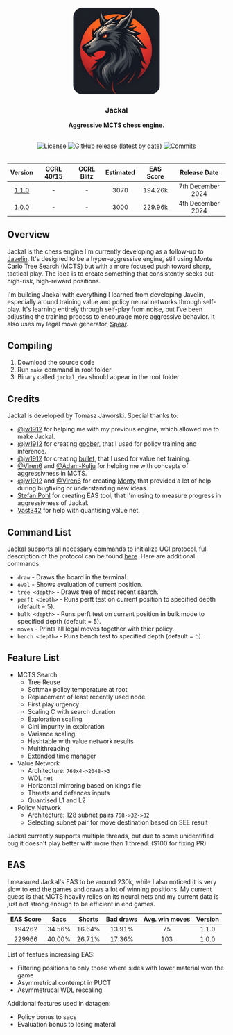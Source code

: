 <div align="center">

<img
  width="200"
  alt="Jackal Logo"
  src=".readme/logos/logo_rounded_corners.png">
 
<h3>Jackal</h3>
<b>Aggressive MCTS chess engine.</b>
<br>
<br>

[![License](https://img.shields.io/github/license/TomaszJaworski777/Jackal?style=for-the-badge)](https://opensource.org/license/gpl-3-0)
[![GitHub release (latest by date)](https://img.shields.io/github/v/release/TomaszJaworski777/Jackal?style=for-the-badge)](https://github.com/TomaszJaworski777/Jackal/releases/latest)
[![Commits](https://img.shields.io/github/commits-since/TomaszJaworski777/Jackal/latest?style=for-the-badge)](https://github.com/TomaszJaworski777/Jackal/commits/main)
<br>
<br>

| Version | CCRL 40/15 | CCRL Blitz | Estimated | EAS Score | Release Date |
| :-: | :-: | :-: | :-: | :-: | :-: |
| [1.1.0](https://github.com/TomaszJaworski777/Jackal/releases/tag/1.0.0) | - | - | 3070 | 194.26k | 7th December 2024 |
| [1.0.0](https://github.com/TomaszJaworski777/Jackal/releases/tag/1.0.0) | - | - | 3000 | 229.96k | 4th December 2024 |

</div>

## Overview
Jackal is the chess engine I'm currently developing as a follow-up to [Javelin](https://github.com/TomaszJaworski777/Javelin). It's designed to be a hyper-aggressive engine, still using Monte Carlo Tree Search (MCTS) but with a more focused push toward sharp, tactical play. The idea is to create something that consistently seeks out high-risk, high-reward positions.

I'm building Jackal with everything I learned from developing Javelin, especially around training value and policy neural networks through self-play. It's learning entirely through self-play from noise, but I’ve been adjusting the training process to encourage more aggressive behavior. It also uses my legal move generator, [Spear](https://github.com/TomaszJaworski777/Spear).

## Compiling
1. Download the source code
2. Run `make` command in root folder
3. Binary called `jackal_dev` should appear in the root folder

## Credits
Jackal is developed by Tomasz Jaworski. Special thanks to:

* [@jw1912](https://github.com/jw1912) for helping me with my previous engine, which allowed me to make Jackal.
* [@jw1912](https://github.com/jw1912) for creating [goober](https://github.com/jw1912/goober), that I used for policy training and inference.
* [@jw1912](https://github.com/jw1912) for creating [bullet](https://github.com/jw1912/bullet), that I used for value net training.
* [@Viren6](https://github.com/Viren6) and [@Adam-Kulju](https://github.com/Adam-Kulju) for helping me with concepts of aggressivness in MCTS.
* [@jw1912](https://github.com/jw1912) and [@Viren6](https://github.com/Viren6) for creating [Monty](https://github.com/official-monty/Monty) that provided a lot of help during bugfixing or understanding new ideas.
* [Stefan Pohl](https://www.sp-cc.de) for creating EAS tool, that I'm using to measure progress in aggressivness of Jackal.
* [Vast342](https://github.com/Vast342) for help with quantising value net.

## Command List
Jackal supports all necessary commands to initialize UCI protocol, full description of the protocol can be found [here](https://gist.github.com/DOBRO/2592c6dad754ba67e6dcaec8c90165bf). Here are additional commands:
* `draw` - Draws the board in the terminal.
* `eval` - Shows evaluation of current position.
* `tree <depth>` - Draws tree of most recent search.
* `perft <depth>` - Runs perft test on current position to specified depth (default = 5).
* `bulk <depth>` - Runs perft test on current position in bulk mode to specified depth (default = 5).
* `moves` - Prints all legal moves together with thier policy.
* `bench <depth>` - Runs bench test to specified depth (default = 5). 

## Feature List
* MCTS Search
   * Tree Reuse
   * Softmax policy temperature at root
   * Replacement of least recently used node
   * First play urgency
   * Scaling C with search duration
   * Exploration scaling
   * Gini impurity in exploration
   * Variance scaling
   * Hashtable with value network results
   * Multithreading
   * Extended time manager
* Value Network
   * Architecture: `768x4->2048->3`
   * WDL net
   * Horizontal mirroring based on kings file
   * Threats and defences inputs
   * Quantised L1 and L2
* Policy Network
   * Architecture: 128 subnet pairs `768->32->32`
   * Selecting subnet pair for move destination based on SEE result

Jackal currently supports multiple threads, but due to some unidentified bug it doesn't play better with more than 1 thread. ($100 for fixing PR)

## EAS
I measured Jackal's EAS to be around 230k, while I also noticed it is very slow to end the games and draws a lot of winning positions. My current guess is that MCTS heavily relies on its neural nets and my current data is just not strong enough to be efficient in end games.

| EAS Score| Sacs | Shorts | Bad draws | Avg. win moves  | Version  |
| :-: | :-: | :-: | :-: | :-: | :-: |
| 194262 | 34.56% | 16.64% | 13.91% | 75 | 1.1.0 |
| 229966 | 40.00% | 26.71% | 17.36% | 103 | 1.0.0 |

List of featues increasing EAS:
- Filtering positions to only those where sides with lower material won the game
- Asymmetrical contempt in PUCT
- Asymmetrucal WDL rescaling

Additional features used in datagen:
- Policy bonus to sacs
- Evaluation bonus to losing materal
